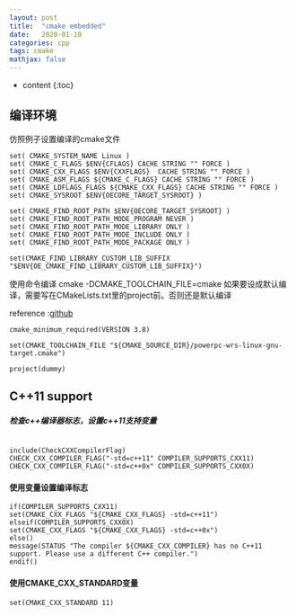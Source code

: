 ```yaml
---
layout: post
title:  "cmake embedded"
date:   2020-01-10
categories: cpp
tags: cmake
mathjax: false
---
```

* content
{:toc}

## 编译环境
仿照例子设置编译的cmake文件
~~~
set( CMAKE_SYSTEM_NAME Linux )
set( CMAKE_C_FLAGS $ENV{CFLAGS} CACHE STRING "" FORCE )
set( CMAKE_CXX_FLAGS $ENV{CXXFLAGS}  CACHE STRING "" FORCE )
set( CMAKE_ASM_FLAGS ${CMAKE_C_FLAGS} CACHE STRING "" FORCE )
set( CMAKE_LDFLAGS_FLAGS ${CMAKE_CXX_FLAGS} CACHE STRING "" FORCE )
set( CMAKE_SYSROOT $ENV{OECORE_TARGET_SYSROOT} )

set( CMAKE_FIND_ROOT_PATH $ENV{OECORE_TARGET_SYSROOT} )
set( CMAKE_FIND_ROOT_PATH_MODE_PROGRAM NEVER )
set( CMAKE_FIND_ROOT_PATH_MODE_LIBRARY ONLY )
set( CMAKE_FIND_ROOT_PATH_MODE_INCLUDE ONLY )
set( CMAKE_FIND_ROOT_PATH_MODE_PACKAGE ONLY )

set(CMAKE_FIND_LIBRARY_CUSTOM_LIB_SUFFIX "$ENV{OE_CMAKE_FIND_LIBRARY_CUSTOM_LIB_SUFFIX}")
~~~
使用命令编译
cmake -DCMAKE_TOOLCHAIN_FILE=cmake
如果要设成默认编译，需要写在CMakeLists.txt里的project前。否则还是默认编译

reference :[github](https://github.com/queezythegreat/arduino-cmake/issues/38)

~~~
cmake_minimum_required(VERSION 3.8)

set(CMAKE_TOOLCHAIN_FILE "${CMAKE_SOURCE_DIR}/powerpc-wrs-linux-gnu-target.cmake")

project(dummy)
~~~


## C++11 support 
##### 检查c++编译器标志，设置c++11支持变量
~~~

include(CheckCXXCompilerFlag)
CHECK_CXX_COMPILER_FLAG("-std=c++11" COMPILER_SUPPORTS_CXX11)
CHECK_CXX_COMPILER_FLAG("-std=c++0x" COMPILER_SUPPORTS_CXX0X)
~~~
#### 使用变量设置编译标志
~~~
if(COMPILER_SUPPORTS_CXX11)
set(CMAKE_CXX_FLAGS "${CMAKE_CXX_FLAGS} -std=c++11")
elseif(COMPILER_SUPPORTS_CXX0X)
set(CMAKE_CXX_FLAGS "${CMAKE_CXX_FLAGS} -std=c++0x")
else()
message(STATUS "The compiler ${CMAKE_CXX_COMPILER} has no C++11 support. Please use a different C++ compiler.")
endif()
~~~
####  使用CMAKE_CXX_STANDARD变量
~~~
set(CMAKE_CXX_STANDARD 11)
~~~





